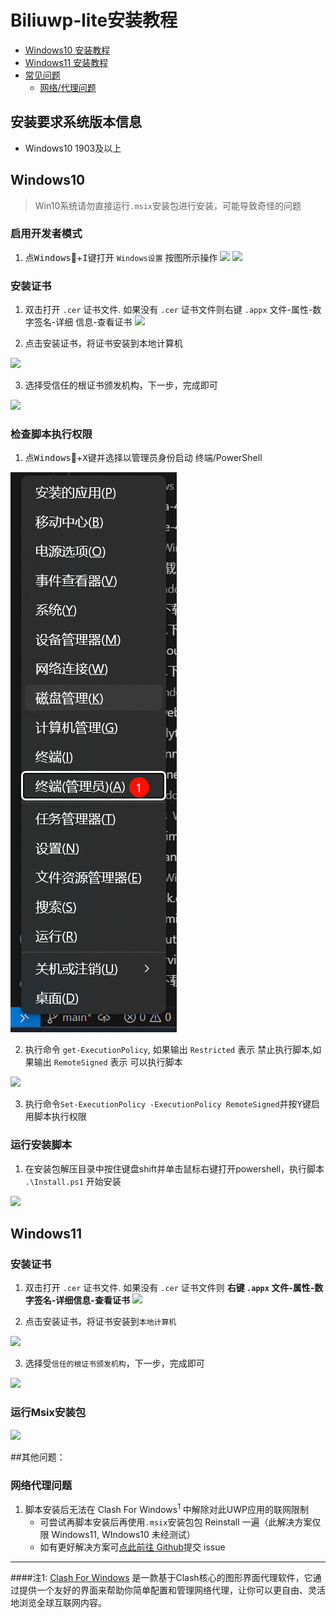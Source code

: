 <link rel="stylesheet" href="https://support.microsoft.com/css/glyphs/glyphs.css?v=N9jMfMIoO_s7OATN0j5LYqmO9MCqHDjfpaUV2RuaEy8"/> <!-- <p>先别删这行，在测试显示windowslogo</p> -->
<link rel="stylesheet" href="https://support.microsoft.com/css/fonts/site-fonts.css?v=4M_1wOASateOs9zdphCtIqMvtKo366Gf6pkOjDqzkYo">

# Biliuwp-lite安装教程
- [Windows10 安装教程](install-readme.md/Windows10)
- [Windows11 安装教程](install-readme.md/Windows11)
- [常见问题](install-readme.md/其他问题)
  - [网络/代理问题](install-readme.md/网络代理问题)
## 安装要求系统版本信息

- Windows10 1903及以上


## Windows10

> Win10系统请勿直接运行`.msix`安装包进行安装，可能导致奇怪的问题

### 启用开发者模式

1. 点<kbd>Windows</kbd><span class="icon-fluent icon-windowslogo" aria-hidden="true"></span>+<kbd>I</kbd>键打开 `Windows设置` 按图所示操作
![](./_img/win10-developer-mode-01.drawio.png)
![](./_img/win10-developer-mode-02.drawio.png)

### 安装证书

1. 双击打开 `.cer` 证书文件. 如果没有 `.cer` 证书文件则右键 `.appx` 文件-属性-数字签名-详细
信息-查看证书
![](./_img/install-cert-01.drawio.png)

2. 点击安装证书，将证书安装到本地计算机

![](./_img/install-cert-02.drawio.png)

3. 选择受信任的根证书颁发机构，下一步，完成即可

![](./_img/install-cert-03.drawio.png)

### 检查脚本执行权限

1. 点<kbd>Windows</kbd>+<kbd>X</kbd>键并选择以管理员身份启动 终端/PowerShell

![](./_img/check-ps1-permission-01.drawio.png)

2. 执行命令 `get-ExecutionPolicy`, 如果输出 `Restricted` 表示 禁止执行脚本,如果输出 `RemoteSigned` 表示 可以执行脚本

![](./_img/check-ps1-permission-02.drawio.png)

3. 执行命令`Set-ExecutionPolicy -ExecutionPolicy RemoteSigned`并按<kbd>Y</kbd>键启用脚本执行权限

### 运行安装脚本

1. 在安装包解压目录中按住键盘shift并单击鼠标右键打开powershell，执行脚本 `.\Install.ps1` 开始安装

![](./_img/run-ps1-script.drawio.png)


## Windows11
### 安装证书

1. 双击打开 `.cer` 证书文件. 如果没有 `.cer` 证书文件则 **右键 `.appx` 文件-属性-数字签名-详细信息-查看证书**
![](./_img/install-cert-01.drawio.png)

2. 点击安装证书，将证书安装到`本地计算机`

![](./_img/install-cert-02.drawio.png)

3. 选择受`信任的根证书颁发机构`，下一步，完成即可

![](./_img/install-cert-03.drawio.png)

### 运行Msix安装包

![](./_img/install-msix.drawio.png)

##其他问题：
### 网络代理问题
1. 脚本安装后无法在 Clash For Windows<sup>1</sup> 中解除对此UWP应用的联网限制
   - 可尝试再脚本安装后再使用`.msix`安装包包 Reinstall 一遍（此解决方案仅限 Windows11, WIndows10 未经测试）
   - 如有更好解决方案可[点此前往 Github](https://github.com/ywmoyue/biliuwp-lite/issues/new/choose)提交 issue
  
---
  ####注1: [Clash For Windows](https://github.com/Z-Siqi/Clash-for-Windows_Chinese) 是一款基于Clash核心的图形界面代理软件，它通过提供一个友好的界面来帮助你简单配置和管理网络代理，让你可以更自由、灵活地浏览全球互联网内容。


